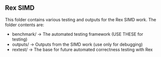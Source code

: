 ## Rex SIMD

This folder contains various testing and outputs for the Rex SIMD work. The folder contents are:

* benchmark/ -> The automated testing framework (USE THESE for testing)
* outputs/ -> Outputs from the SIMD work (use only for debugging)
* rextest/ -> The base for future automated correctness testing with Rex

